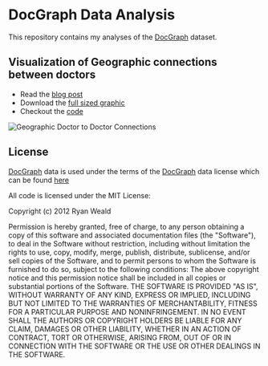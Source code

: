 # DocGraph Data Analysis

This repository contains my analyses of the [DocGraph](http://strata.oreilly.com/2012/11/docgraph-open-social-doctor-data.html) dataset.

## Visualization of Geographic connections between doctors

* Read the [blog post](http://isurfsoftware.com/blog/2012/12/13/visualizing-geographic-connections-between-us-doctors/)
* Download the [full sized graphic](https://s3.amazonaws.com/rweald-docgraph-analysis/map-of-connections-with-text-fullsize.png)
* Checkout the [code](https://github.com/rweald/docgraph-data-analysis/tree/master/visualize-geographic-connections)

![Geographic Doctor to Doctor Connections](https://s3.amazonaws.com/rweald-docgraph-analysis/map-of-connections-thumbnail.png)


## License

[DocGraph](http://strata.oreilly.com/2012/11/docgraph-open-social-doctor-data.html) 
data is used under the terms of the [DocGraph](http://strata.oreilly.com/2012/11/docgraph-open-social-doctor-data.html)
data license which can be found [here](https://github.com/rweald/docgraph-data-analysis/tree/master/docgraph-data-licenses)

All code is licensed under the MIT License:

Copyright (c) 2012 Ryan Weald

Permission is hereby granted, free of charge, to any person obtaining a copy of this software and associated documentation files (the "Software"), to deal in the Software without restriction, including without limitation the rights to use, copy, modify, merge, publish, distribute, sublicense, and/or sell copies of the Software, and to permit persons to whom the Software is furnished to do so, subject to the following conditions:
The above copyright notice and this permission notice shall be included in all copies or substantial portions of the Software.
THE SOFTWARE IS PROVIDED "AS IS", WITHOUT WARRANTY OF ANY KIND, EXPRESS OR IMPLIED, INCLUDING BUT NOT LIMITED TO THE WARRANTIES OF MERCHANTABILITY, FITNESS FOR A PARTICULAR PURPOSE AND NONINFRINGEMENT. IN NO EVENT SHALL THE AUTHORS OR COPYRIGHT HOLDERS BE LIABLE FOR ANY CLAIM, DAMAGES OR OTHER LIABILITY, WHETHER IN AN ACTION OF CONTRACT, TORT OR OTHERWISE, ARISING FROM, OUT OF OR IN CONNECTION WITH THE SOFTWARE OR THE USE OR OTHER DEALINGS IN THE SOFTWARE.
